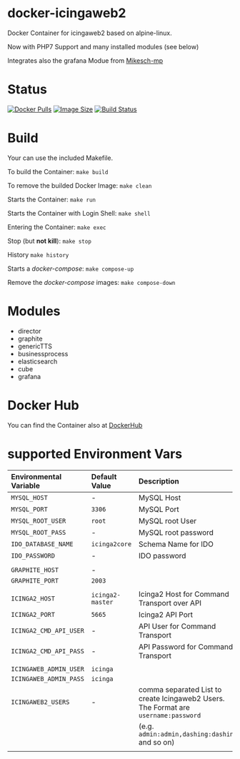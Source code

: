 docker-icingaweb2
=================

Docker Container for icingaweb2 based on alpine-linux.

Now with PHP7 Support and many installed modules (see below)

Integrates also the grafana Modue from [Mikesch-mp](https://github.com/Mikesch-mp/icingaweb2-module-grafana.git)

# Status

[![Docker Pulls](https://img.shields.io/docker/pulls/bodsch/docker-icingaweb2.svg?branch=1707-30)][hub]
[![Image Size](https://images.microbadger.com/badges/image/bodsch/docker-icingaweb2.svg?branch=1707-30)][microbadger]
[![Build Status](https://travis-ci.org/bodsch/docker-icingaweb2.svg?branch=1707-30)][travis]

[hub]: https://hub.docker.com/r/bodsch/docker-icingaweb2/
[microbadger]: https://microbadger.com/images/bodsch/docker-icingaweb2
[travis]: https://travis-ci.org/bodsch/docker-icingaweb2


# Build

Your can use the included Makefile.

To build the Container: `make build`

To remove the builded Docker Image: `make clean`

Starts the Container: `make run`

Starts the Container with Login Shell: `make shell`

Entering the Container: `make exec`

Stop (but **not kill**): `make stop`

History `make history`

Starts a *docker-compose*: `make compose-up`

Remove the *docker-compose* images: `make compose-down`


# Modules

 - director
 - graphite
 - genericTTS
 - businessprocess
 - elasticsearch
 - cube
 - grafana


# Docker Hub

You can find the Container also at  [DockerHub](https://hub.docker.com/r/bodsch/docker-icingaweb2/)


# supported Environment Vars

| Environmental Variable             | Default Value        | Description                                                     |
| :--------------------------------- | :-------------       | :-----------                                                    |
| `MYSQL_HOST`                       | -                    | MySQL Host                                                      |
| `MYSQL_PORT`                       | `3306`               | MySQL Port                                                      |
| `MYSQL_ROOT_USER`                  | `root`               | MySQL root User                                                 |
| `MYSQL_ROOT_PASS`                  | -                    | MySQL root password                                             |
| `IDO_DATABASE_NAME`                | `icinga2core`        | Schema Name for IDO                                             |
| `IDO_PASSWORD`                     | -                    | IDO password                                                    |
|                                    |                      |                                                                 |
| `GRAPHITE_HOST`                    | -                    |                                                                 |
| `GRAPHITE_PORT`                    | `2003`               |                                                                 |
|                                    |                      |                                                                 |
| `ICINGA2_HOST`                     | `icinga2-master`     | Icinga2 Host for Command Transport over API                     |
| `ICINGA2_PORT`                     | `5665`               | Icinga2 API Port                                                |
| `ICINGA2_CMD_API_USER`             | -                    | API User for Command Transport                                  |
| `ICINGA2_CMD_API_PASS`             | -                    | API Password for Command Transport                              |
|                                    |                      |                                                                 |
| `ICINGAWEB_ADMIN_USER`             | `icinga`             |                                                                 |
| `ICINGAWEB_ADMIN_PASS`             | `icinga`             |                                                                 |
| `ICINGAWEB2_USERS`                 | -                    | comma separated List to create Icingaweb2 Users. The Format are `username:password` |
|                                    |                      | (e.g. `admin:admin,dashing:dashing` and so on)                  |
|                                    |                      |                                                                 |
